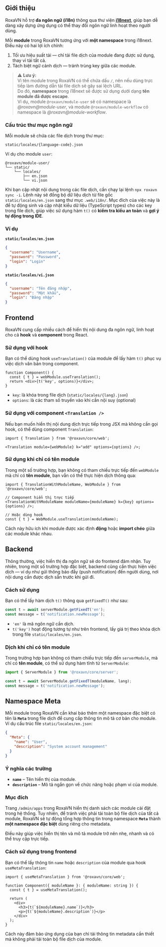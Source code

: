 ## Giới thiệu

RoxaVN hỗ trợ **đa ngôn ngữ (i18n)** thông qua thư viện [**i18next**](https://www.i18next.com/), giúp bạn dễ dàng xây dựng ứng dụng có thể thay đổi ngôn ngữ linh hoạt theo người dùng.

Mỗi **module** trong RoxaVN tương ứng với **một namespace** trong i18next.
Điều này có hai lợi ích chính:

1. Tối ưu hiệu suất tải — chỉ tải file dịch của module đang được sử dụng, thay vì tải tất cả.
2. Tách biệt ngữ cảnh dịch — tránh trùng key giữa các module.

> ⚠️ **Lưu ý:**  
> Vì tên module trong RoxaVN có thể chứa dấu `/`, nên nếu dùng trực tiếp làm đường dẫn tải file dịch sẽ gây sai lệch URL.  
> Do đó, **namespace** trong i18next sẽ được sử dụng dưới dạng **tên module đã được escape**.  
> Ví dụ, module `@roxavn/module-user` sẽ có namespace là *@roxavn@module-user*, và module `@roxavn/module-workflow` có namespace là *@roxavn@module-workflow*.

### Cấu trúc thư mục ngôn ngữ

Mỗi module sẽ chứa các file dịch trong thư mục:

```
static/locales/{language-code}.json
```

Ví dụ cho module `user`:

```
@roxavn/module-user/
└── static/
    └── locales/
        ├── en.json
        └── vi.json
```

Khi bạn cập nhật nội dung trong các file dịch, cần chạy lại lệnh `npx roxavn sync -i`. Lệnh này sẽ đồng bộ dữ liệu dịch từ file gốc `static/locales/en.json` sang thư mục `.web/i18n/`. Mục đích của việc này là để tự động sinh và cập nhật kiểu dữ liệu (TypeScript types) cho các key trong file dịch, giúp việc sử dụng hàm `t()` có **kiểm tra kiểu an toàn** và **gợi ý tự động trong IDE**.

### Ví dụ

**`static/locales/en.json`**

```json
{
  "username": "Username",
  "password": "Password",
  "login": "Login"
}
```

**`static/locales/vi.json`**

```json
{
  "username": "Tên đăng nhập",
  "password": "Mật khẩu",
  "login": "Đăng nhập"
}
```

## Frontend

RoxaVN cung cấp nhiều cách để hiển thị nội dung đa ngôn ngữ, linh hoạt cho cả **hook** và **component** trong React.

### Sử dụng với hook

Bạn có thể dùng hook `useTranslation()` của module để lấy hàm `t()` phục vụ việc dịch văn bản trong component.

```tsx
function Component() {
  const { t } = webModule.useTranslation();
  return <div>{t('key', options)}</div>;
}
```

* `key`: là khóa trong file dịch (`static/locales/{lang}.json`)
* `options`: là các tham số truyền vào khi cần nội suy (optional)

### Sử dụng với component `<Translation />`

Nếu bạn muốn hiển thị nội dung dịch trực tiếp trong JSX mà không cần gọi hook, có thể dùng component `Translation`:

```tsx
import { Translation } from '@roxavn/core/web';

<Translation module={webModule} k="add" options={options} />;
```

### Sử dụng khi chỉ có tên module

Trong một số trường hợp, bạn không có tham chiếu trực tiếp đến `webModule` mà chỉ có **tên module**, bạn vẫn có thể thực hiện dịch thông qua:

```tsx
import { TranslationWithModuleName, WebModule } from '@roxavn/core/web';

// Component hiển thị trực tiếp
<TranslationWithModuleName moduleName={moduleName} k={key} options={options} />;

// Hoặc dùng hook
const { t } = WebModule.useTranslation(moduleName);
```

Cách này hữu ích khi module được xác định **động** hoặc **import chéo** giữa các module khác nhau.

## Backend

Thông thường, việc hiển thị đa ngôn ngữ sẽ do frontend đảm nhận. Tuy nhiên, trong một số trường hợp đặc biệt, backend cũng cần thực hiện việc dịch — ví dụ như gửi thông báo đẩy (push notification) đến người dùng, nơi nội dung cần được dịch sẵn trước khi gửi đi.

### Cách sử dụng

Bạn có thể lấy hàm dịch `t()` thông qua `getFixedT()` như sau:

```ts
const t = await serverModule.getFixedT('en');
const message = t('notification.newMessage');
```

* `'en'` là mã ngôn ngữ cần dịch.
* `t('key')` hoạt động tương tự như trên frontend, lấy giá trị theo khóa dịch trong file `static/locales/en.json`.

### Dịch khi chỉ có tên module

Trong trường hợp bạn không có tham chiếu trực tiếp đến `serverModule`, mà chỉ có **tên module**, có thể sử dụng hàm tĩnh từ `ServerModule`:

```ts
import { ServerModule } from '@roxavn/core/server';

const t = await ServerModule.getFixedT(moduleName, lang);
const message = t('notification.newMessage');
```

## Namespace Meta

Mỗi module trong RoxaVN cần khai báo thêm một namespace đặc biệt có tên là **`Meta`** trong file dịch để cung cấp thông tin mô tả cơ bản cho module. Ví dụ cấu trúc file `static/locales/en.json`:

```json
{
  "Meta": {
    "name": "User",
    "description": "System account management"
  }
}
```

### Ý nghĩa các trường

* **`name`** – Tên hiển thị của module.
* **`description`** – Mô tả ngắn gọn về chức năng hoặc phạm vi của module.

### Mục đích

Trang `/admin/apps` trong RoxaVN hiển thị danh sách các module cài đặt trong hệ thống.
Tuy nhiên, để tránh việc phải tải toàn bộ file dịch của tất cả module, RoxaVN sẽ tự động tổng hợp thông tin trong namespace **`Meta`** thành **một namespace đặc biệt** dùng riêng cho metadata.

Điều này giúp việc hiển thị tên và mô tả module trở nên nhẹ, nhanh và có thể truy cập trực tiếp.

### Cách sử dụng trong frontend

Bạn có thể lấy thông tin `name` hoặc `description` của module qua hook `useMetaTranslation`:

```tsx
import { useMetaTranslation } from '@roxavn/core/web';

function Component({ moduleName }: { moduleName: string }) {
  const { t } = useMetaTranslation();

  return (
    <div>
      <h3>{t(`${moduleName}.name`)}</h3>
      <p>{t(`${moduleName}.description`)}</p>
    </div>
  );
}
```

Cách này đảm bảo ứng dụng của bạn chỉ tải thông tin metadata cần thiết mà không phải tải toàn bộ file dịch của module.
